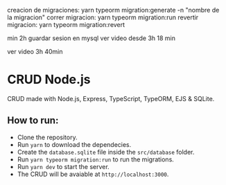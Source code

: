 creacion de migraciones: yarn typeorm migration:generate -n "nombre de la migracion"
correr migracion: yarn typeorm migration:run 
revertir migracion: yarn typeorm migration:revert

min 2h guardar sesion en mysql
ver video desde 3h 18 min

ver video 3h 40min

# CRUD Node.js
CRUD made with Node.js, Express, TypeScript, TypeORM, EJS &amp; SQLite.

## How to run:
- Clone the repository.
- Run `yarn` to download the dependecies.
- Create the `database.sqlite` file inside the `src/database` folder.
- Run `yarn typeorm migration:run` to run the migrations.
- Run `yarn dev` to start the server.
- The CRUD will be avaiable at `http://localhost:3000`.
